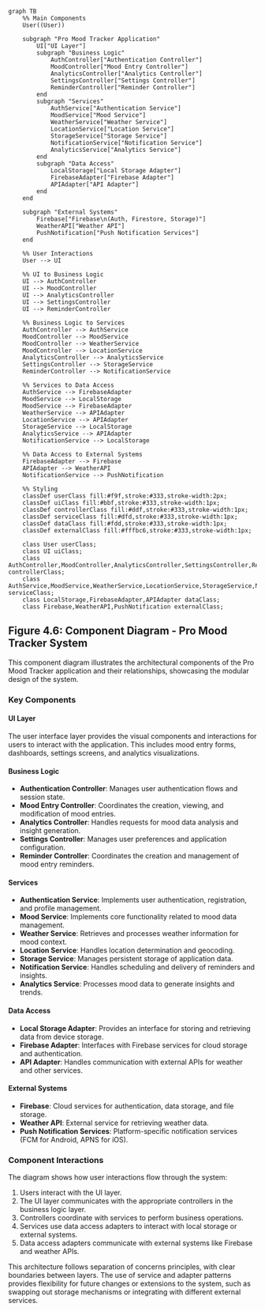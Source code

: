 ```mermaid
graph TB
    %% Main Components
    User((User))
    
    subgraph "Pro Mood Tracker Application"
        UI["UI Layer"]
        subgraph "Business Logic"
            AuthController["Authentication Controller"]
            MoodController["Mood Entry Controller"]
            AnalyticsController["Analytics Controller"]
            SettingsController["Settings Controller"]
            ReminderController["Reminder Controller"]
        end
        subgraph "Services"
            AuthService["Authentication Service"]
            MoodService["Mood Service"]
            WeatherService["Weather Service"]
            LocationService["Location Service"]
            StorageService["Storage Service"]
            NotificationService["Notification Service"]
            AnalyticsService["Analytics Service"]
        end
        subgraph "Data Access"
            LocalStorage["Local Storage Adapter"]
            FirebaseAdapter["Firebase Adapter"]
            APIAdapter["API Adapter"]
        end
    end
    
    subgraph "External Systems"
        Firebase["Firebase\n(Auth, Firestore, Storage)"]
        WeatherAPI["Weather API"]
        PushNotification["Push Notification Services"]
    end
    
    %% User Interactions
    User --> UI
    
    %% UI to Business Logic
    UI --> AuthController
    UI --> MoodController
    UI --> AnalyticsController
    UI --> SettingsController
    UI --> ReminderController
    
    %% Business Logic to Services
    AuthController --> AuthService
    MoodController --> MoodService
    MoodController --> WeatherService
    MoodController --> LocationService
    AnalyticsController --> AnalyticsService
    SettingsController --> StorageService
    ReminderController --> NotificationService
    
    %% Services to Data Access
    AuthService --> FirebaseAdapter
    MoodService --> LocalStorage
    MoodService --> FirebaseAdapter
    WeatherService --> APIAdapter
    LocationService --> APIAdapter
    StorageService --> LocalStorage
    AnalyticsService --> APIAdapter
    NotificationService --> LocalStorage
    
    %% Data Access to External Systems
    FirebaseAdapter --> Firebase
    APIAdapter --> WeatherAPI
    NotificationService --> PushNotification
    
    %% Styling
    classDef userClass fill:#f9f,stroke:#333,stroke-width:2px;
    classDef uiClass fill:#bbf,stroke:#333,stroke-width:1px;
    classDef controllerClass fill:#ddf,stroke:#333,stroke-width:1px;
    classDef serviceClass fill:#dfd,stroke:#333,stroke-width:1px;
    classDef dataClass fill:#fdd,stroke:#333,stroke-width:1px;
    classDef externalClass fill:#fffbc6,stroke:#333,stroke-width:1px;
    
    class User userClass;
    class UI uiClass;
    class AuthController,MoodController,AnalyticsController,SettingsController,ReminderController controllerClass;
    class AuthService,MoodService,WeatherService,LocationService,StorageService,NotificationService,AnalyticsService serviceClass;
    class LocalStorage,FirebaseAdapter,APIAdapter dataClass;
    class Firebase,WeatherAPI,PushNotification externalClass;
```

## Figure 4.6: Component Diagram - Pro Mood Tracker System

This component diagram illustrates the architectural components of the Pro Mood Tracker application and their relationships, showcasing the modular design of the system.

### Key Components

#### UI Layer
The user interface layer provides the visual components and interactions for users to interact with the application. This includes mood entry forms, dashboards, settings screens, and analytics visualizations.

#### Business Logic
- **Authentication Controller**: Manages user authentication flows and session state.
- **Mood Entry Controller**: Coordinates the creation, viewing, and modification of mood entries.
- **Analytics Controller**: Handles requests for mood data analysis and insight generation.
- **Settings Controller**: Manages user preferences and application configuration.
- **Reminder Controller**: Coordinates the creation and management of mood entry reminders.

#### Services
- **Authentication Service**: Implements user authentication, registration, and profile management.
- **Mood Service**: Implements core functionality related to mood data management.
- **Weather Service**: Retrieves and processes weather information for mood context.
- **Location Service**: Handles location determination and geocoding.
- **Storage Service**: Manages persistent storage of application data.
- **Notification Service**: Handles scheduling and delivery of reminders and insights.
- **Analytics Service**: Processes mood data to generate insights and trends.

#### Data Access
- **Local Storage Adapter**: Provides an interface for storing and retrieving data from device storage.
- **Firebase Adapter**: Interfaces with Firebase services for cloud storage and authentication.
- **API Adapter**: Handles communication with external APIs for weather and other services.

#### External Systems
- **Firebase**: Cloud services for authentication, data storage, and file storage.
- **Weather API**: External service for retrieving weather data.
- **Push Notification Services**: Platform-specific notification services (FCM for Android, APNS for iOS).

### Component Interactions

The diagram shows how user interactions flow through the system:

1. Users interact with the UI layer.
2. The UI layer communicates with the appropriate controllers in the business logic layer.
3. Controllers coordinate with services to perform business operations.
4. Services use data access adapters to interact with local storage or external systems.
5. Data access adapters communicate with external systems like Firebase and weather APIs.

This architecture follows separation of concerns principles, with clear boundaries between layers. The use of service and adapter patterns provides flexibility for future changes or extensions to the system, such as swapping out storage mechanisms or integrating with different external services. 
